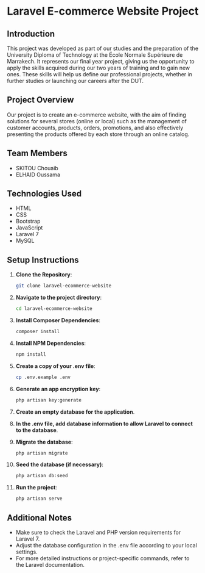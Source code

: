 
# Laravel E-commerce Website Project

## Introduction

This project was developed as part of our studies and the preparation of the University Diploma of Technology at the École Normale Supérieure de Marrakech. It represents our final year project, giving us the opportunity to apply the skills acquired during our two years of training and to gain new ones. These skills will help us define our professional projects, whether in further studies or launching our careers after the DUT.

## Project Overview

Our project is to create an e-commerce website, with the aim of finding solutions for several stores (online or local) such as the management of customer accounts, products, orders, promotions, and also effectively presenting the products offered by each store through an online catalog.

## Team Members

- SKITOU Chouaib
- ELHAID Oussama

## Technologies Used

- HTML
- CSS
- Bootstrap
- JavaScript
- Laravel 7
- MySQL

## Setup Instructions

1. **Clone the Repository**:
   ```bash
   git clone laravel-ecommerce-website
   ```

2. **Navigate to the project directory**:
   ```bash
   cd laravel-ecommerce-website
   ```

3. **Install Composer Dependencies**:
   ```bash
   composer install
   ```

4. **Install NPM Dependencies**:
   ```bash
   npm install
   ```

5. **Create a copy of your .env file**:
   ```bash
   cp .env.example .env
   ```

6. **Generate an app encryption key**:
   ```bash
   php artisan key:generate
   ```

7. **Create an empty database for the application**.

8. **In the .env file, add database information to allow Laravel to connect to the database**.

9. **Migrate the database**:
   ```bash
   php artisan migrate
   ```

10. **Seed the database (if necessary)**:
    ```bash
    php artisan db:seed
    ```

11. **Run the project**:
    ```bash
    php artisan serve
    ```

## Additional Notes

- Make sure to check the Laravel and PHP version requirements for Laravel 7.
- Adjust the database configuration in the .env file according to your local settings.
- For more detailed instructions or project-specific commands, refer to the Laravel documentation.
